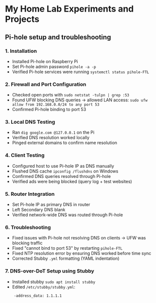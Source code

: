 # My Home Lab Experiments and Projects

## Pi-hole setup and troubleshooting
### 1. Installation
- Installed Pi-hole on Raspberry Pi
- Set Pi-hole admin password ```pihole -a -p```
- Verified Pi-hole services were running ```systemctl status pihole-FTL```

### 2. Firewall and Port Configuration
- Checked open ports with ```sudo netstat -tulpn | grep :53```
- Found UFW blocking DNS queries -> allowed LAN access: ```sudo ufw allow from 192.168.0.0/24 to any port 53```
- Confirmed Pi-hole binding to port 53

### 3. Local DNS Testing
- Ran ```dig google.com @127.0.0.1``` on the Pi
- Verified DNS resolution worked locally
- Pinged external domains to confirm name resolution

### 4. Client Testing
- Configured host to use Pi-hole IP as DNS manually
- Flushed DNS cache ```ipconfig /flushdns``` on Windows
- Confirmed DNS queries resolved through Pi-hole
- Verified ads were being blocked (query log + test websites)

### 5. Router Integration
- Set Pi-hole IP as primary DNS in router
- Left Secondary DNS blank
- Verified network-wide DNS was routed through Pi-hole

### 6. Troubleshooting
- Fixed issues with Pi-hole not resolving DNS on clients -> UFW was blocking traffic
- Fixed "cannot bind to port 53" by restarting ```pihole-FTL```
- Fixed NTP resolution error by ensuring DNS worked before time sync
- Corrected Stubby ```.yml``` formatting (YAML indentation)

### 7. DNS-over-DoT Setup using Stubby
- Installed stubby ```sudo apt install stubby```
- Edited ```/etc/stubby/stubby.yml```:
```upstream_recursive_servers:
    -address_data: 1.1.1.1
      





